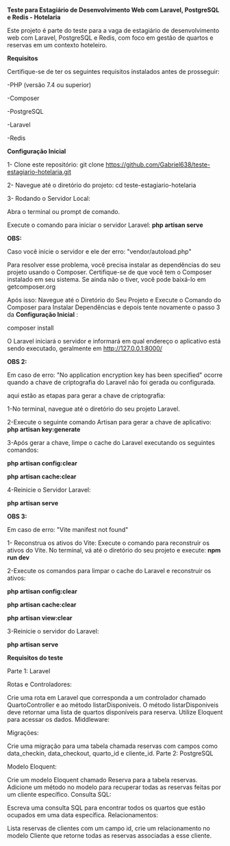 ****Teste para Estagiário de Desenvolvimento Web com Laravel, PostgreSQL e Redis - Hotelaria****

Este projeto é parte do teste para a vaga de estagiário de desenvolvimento web com Laravel, PostgreSQL e Redis, com foco em gestão de quartos e reservas em um contexto hoteleiro.

**Requisitos**

Certifique-se de ter os seguintes requisitos instalados antes de prosseguir:

-PHP (versão 7.4 ou superior)

-Composer

-PostgreSQL

-Laravel

-Redis

**Configuração Inicial**

1- Clone este repositório:
git clone https://github.com/Gabriel638/teste-estagiario-hotelaria.git

2- Navegue até o diretório do projeto:
cd teste-estagiario-hotelaria

3- Rodando o Servidor Local:

Abra o terminal ou prompt de comando.

Execute o comando para iniciar o servidor Laravel:
**php artisan serve**

**OBS:**

Caso você inicie o servidor e ele der erro: "vendor/autoload.php"

Para resolver esse problema, você precisa instalar as dependências do seu projeto usando o Composer. Certifique-se de que você tem o Composer instalado em seu sistema. Se ainda não o tiver, você pode baixá-lo em getcomposer.org

Após isso:
Navegue até o Diretório do Seu Projeto e Execute o Comando do Composer para Instalar Dependências e depois tente novamente o passo 3 da **Configuração Inicial** :

composer install


O Laravel iniciará o servidor e informará em qual endereço o aplicativo está sendo executado, geralmente em http://127.0.0.1:8000/

**OBS 2:**

Em caso de erro: "No application encryption key has been specified" ocorre quando a chave de criptografia do Laravel não foi gerada ou configurada.

aqui estão as etapas para gerar a chave de criptografia:

1-No terminal, navegue até o diretório do seu projeto Laravel.

2-Execute o seguinte comando Artisan para gerar a chave de aplicativo:
 **php artisan key:generate**

3-Após gerar a chave, limpe o cache do Laravel executando os seguintes comandos:

**php artisan config:clear**

**php artisan cache:clear**

4-Reinicie o Servidor Laravel:

**php artisan serve**


**OBS 3:**

Em caso de erro: "Vite manifest not found" 

1- Reconstrua os ativos do Vite:
Execute o comando para reconstruir os ativos do Vite. No terminal, vá até o diretório do seu projeto e execute:
 **npm run dev**

2-Execute os comandos para limpar o cache do Laravel e reconstruir os ativos:

**php artisan config:clear**

**php artisan cache:clear**

**php artisan view:clear**

3-Reinicie o servidor do Laravel:

**php artisan serve**




**Requisitos do teste**

Parte 1: Laravel

Rotas e Controladores:

Crie uma rota em Laravel que corresponda a um controlador chamado QuartoController e ao método listarDisponiveis.
O método listarDisponiveis deve retornar uma lista de quartos disponíveis para reserva.
Utilize Eloquent para acessar os dados.
Middleware:

Migrações:

Crie uma migração para uma tabela chamada reservas com campos como data_checkin, data_checkout, quarto_id e cliente_id.
Parte 2: PostgreSQL

Modelo Eloquent:

Crie um modelo Eloquent chamado Reserva para a tabela reservas.
Adicione um método no modelo para recuperar todas as reservas feitas por um cliente específico.
Consulta SQL:

Escreva uma consulta SQL para encontrar todos os quartos que estão ocupados em uma data específica.
Relacionamentos:

Lista reservas de clientes com um campo id, crie um relacionamento no modelo Cliente que retorne todas as reservas associadas a esse cliente.
